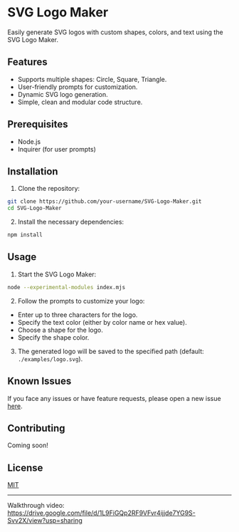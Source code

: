 # SVG Logo Maker

Easily generate SVG logos with custom shapes, colors, and text using the SVG Logo Maker.

## Features

- Supports multiple shapes: Circle, Square, Triangle.
- User-friendly prompts for customization.
- Dynamic SVG logo generation.
- Simple, clean and modular code structure.

## Prerequisites

- Node.js
- Inquirer (for user prompts)

## Installation

1. Clone the repository:

```bash
git clone https://github.com/your-username/SVG-Logo-Maker.git
cd SVG-Logo-Maker
```

2. Install the necessary dependencies:

```bash
npm install
```

## Usage

1. Start the SVG Logo Maker:

```bash
node --experimental-modules index.mjs
```

2. Follow the prompts to customize your logo:

- Enter up to three characters for the logo.
- Specify the text color (either by color name or hex value).
- Choose a shape for the logo.
- Specify the shape color.

3. The generated logo will be saved to the specified path (default: `./examples/logo.svg`).

## Known Issues

If you face any issues or have feature requests, please open a new issue [here](https://github.com/your-username/SVG-Logo-Maker/issues).

## Contributing

Coming soon!

## License

[MIT](https://choosealicense.com/licenses/mit/)

---

Walkthrough video: https://drive.google.com/file/d/1L9FiGQp2RF9VFvr4ijjde7YG9S-Svv2X/view?usp=sharing

